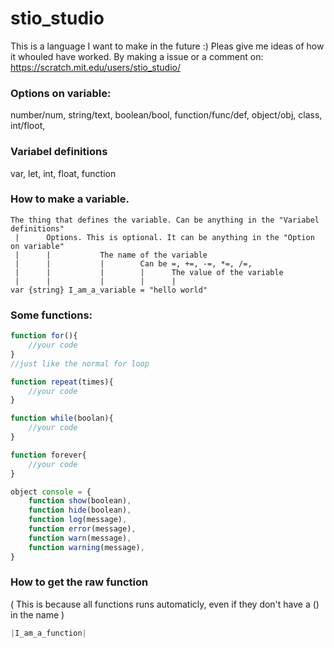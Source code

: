 # stio_studio

This is a language I want to make in the future :)
Pleas give me ideas of how it whouled have worked. By making a issue or a comment on: https://scratch.mit.edu/users/stio_studio/




### Options on variable:
number/num, string/text, boolean/bool, function/func/def, object/obj, class, int/floot, 

### Variabel definitions
var, let, int, float, function

### How to make a variable.

```
The thing that defines the variable. Can be anything in the "Variabel definitions"  
 |      Options. This is optional. It can be anything in the "Option on variable"  
 |      |           The name of the variable  
 |      |           |        Can be =, +=, -=, *=, /=,  
 |      |           |        |      The value of the variable  
 |      |           |        |      |  
var {string} I_am_a_variable = "hello world"
```

### Some functions:
```js
function for(){
    //your code
}
//just like the normal for loop

function repeat(times){
    //your code
}

function while(boolan){
    //your code
}

function forever{
    //your code
}

object console = {
    function show(boolean),
    function hide(boolean),
    function log(message),
    function error(message),
    function warn(message),
    function warning(message),
}


```
### How to get the raw function
( This is because all functions runs automaticly, even if they don't have a () in the name )
```js
|I_am_a_function|
```

